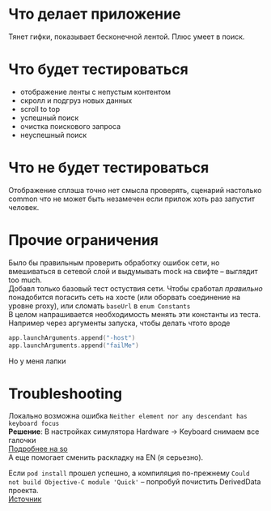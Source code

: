 #  Что делает приложение

Тянет гифки, показывает бесконечной лентой.
Плюс умеет в поиск.

#  Что будет тестироваться
 
 - отображение ленты с непустым контентом
 - скролл и подгруз новых данных
 - scroll to top
 - успешный поиск
 - очистка поискового запроса
 - неуспешный поиск

#  Что не будет тестироваться

Отображение сплэша точно нет смысла проверять, сценарий настолько common что не может быть незамечен если прилож хоть раз запустит человек.

#  Прочие ограничения

Было бы правильным проверить  обработку ошибок сети, но вмешиваться в сетевой слой и выдумывать mock на свифте –  выглядит too much. <br/>
Добавл только базовый тест остуствия сети. Чтобы сработал _правильно_ понадобится погасить сеть на хосте (или оборвать соединение на уровне proxy), или сломать `baseUrl` в `enum Constants` <br/>
В целом напрашивается необходимость менять эти константы из теста.  <br/>
Например через аргументы запуска, чтобы делать чтото вроде 
``` swift
app.launchArguments.append("-host")
app.launchArguments.append("failMe")
```
Но у меня лапки <br/>

# Troubleshooting

Локально возможна  ошибка `Neither element nor any descendant has keyboard focus`<br/>
__Решение__: В настройках симулятора Hardware → Keyboard снимаем все галочки<br/>
[Подробнее на so](https://stackoverflow.com/questions/32184837/ui-testing-failure-neither-element-nor-any-descendant-has-keyboard-focus-on-se)<br/>
А еще помогает сменить  раскладку на EN (я серьезно).<br/>


Если `pod install` прошел успешно, а компиляция по-прежнему `Could not build Objective-C module 'Quick'`  – попробуй почистить DerivedData проекта. <br/>
[Источник](https://github.com/Quick/Quick/issues/262)<br/>
